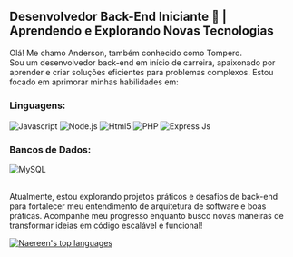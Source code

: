 ## Desenvolvedor Back-End Iniciante 🌱 | Aprendendo e Explorando Novas Tecnologias
Olá! Me chamo Anderson, também conhecido como Tompero.<br/>
Sou um desenvolvedor back-end em início de carreira, apaixonado por aprender e criar soluções eficientes para problemas complexos. Estou focado em aprimorar minhas habilidades em:

###  Linguagens:
<div style = "display: inline_block">
  <img align="center" alt="Javascript" src="https://img.shields.io/badge/JavaScript-F7DF1E?style=for-the-badge&logo=javascript&logoColor=black" />
  <img align="center" alt="Node.js" src="https://img.shields.io/badge/Node.js-43853D?style=for-the-badge&logo=node.js&logoColor=white" />
   <img align="center" alt="Html5" src="https://img.shields.io/badge/HTML5-E34F26?style=for-the-badge&logo=html5&logoColor=white"/>
   <img align="center" alt="PHP" src="https://img.shields.io/badge/PHP-777BB4?style=for-the-badge&logo=php&logoColor=white"/>
   <img align="center" alt="Express Js" src="https://img.shields.io/badge/Express.js-404D59?style=for-the-badge"/>
</div>

### Bancos de Dados:
<div style = "display: inline_block">
 <!-- <img align="center" alt="MongoDB" src="https://img.shields.io/badge/MongoDB-4EA94B?style=for-the-badge&logo=mongodb&logoColor=white" /> -->
  <img align="center" alt="MySQL" src="https://img.shields.io/badge/MySQL-00000F?style=for-the-badge&logo=mysql&logoColor=white" />
</div><br/>


Atualmente, estou explorando projetos práticos e desafios de back-end para fortalecer meu entendimento de arquitetura de software e boas práticas. Acompanhe meu progresso enquanto busco novas maneiras de transformar ideias em código escalável e funcional!


[![Naereen's top languages](https://github-readme-stats.vercel.app/api/top-langs/?username=T0mpero&theme=blue-green)](https://github.com/anuraghazra/github-readme-stats)

